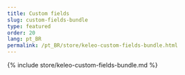 ```yaml
---
title: Custom fields
slug: custom-fields-bundle
type: featured
order: 20
lang: pt_BR
permalink: /pt_BR/store/keleo-custom-fields-bundle.html
---
```


{% include store/keleo-custom-fields-bundle.md %}
